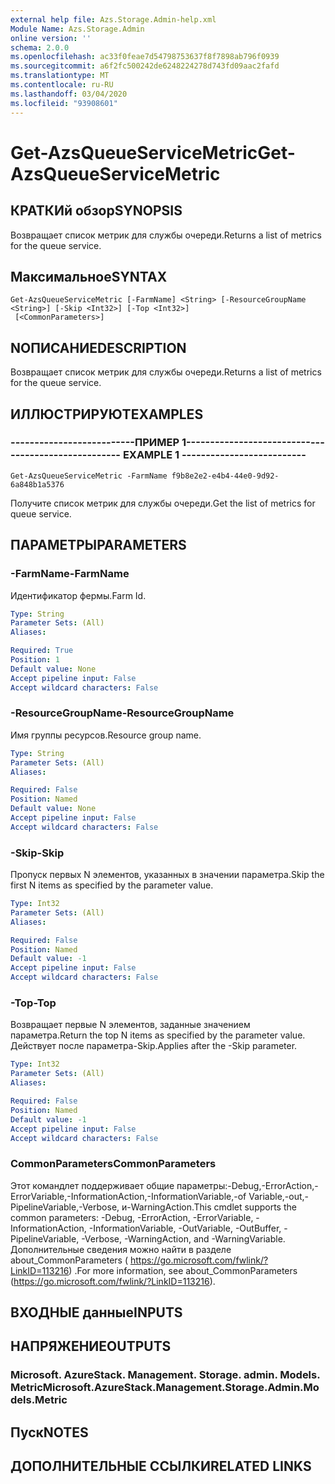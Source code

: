 ```yaml
---
external help file: Azs.Storage.Admin-help.xml
Module Name: Azs.Storage.Admin
online version: ''
schema: 2.0.0
ms.openlocfilehash: ac33f0feae7d54798753637f8f7898ab796f0939
ms.sourcegitcommit: a6f2fc500242de6248224278d743fd09aac2fafd
ms.translationtype: MT
ms.contentlocale: ru-RU
ms.lasthandoff: 03/04/2020
ms.locfileid: "93908601"
---
```

# <span data-ttu-id="4d7df-101">Get-AzsQueueServiceMetric</span><span class="sxs-lookup"><span data-stu-id="4d7df-101">Get-AzsQueueServiceMetric</span></span>

## <span data-ttu-id="4d7df-102">КРАТКИй обзор</span><span class="sxs-lookup"><span data-stu-id="4d7df-102">SYNOPSIS</span></span>
<span data-ttu-id="4d7df-103">Возвращает список метрик для службы очереди.</span><span class="sxs-lookup"><span data-stu-id="4d7df-103">Returns a list of metrics for the queue service.</span></span>

## <span data-ttu-id="4d7df-104">Максимальное</span><span class="sxs-lookup"><span data-stu-id="4d7df-104">SYNTAX</span></span>

```
Get-AzsQueueServiceMetric [-FarmName] <String> [-ResourceGroupName <String>] [-Skip <Int32>] [-Top <Int32>]
 [<CommonParameters>]
```

## <span data-ttu-id="4d7df-105">NОПИСАНИЕ</span><span class="sxs-lookup"><span data-stu-id="4d7df-105">DESCRIPTION</span></span>
<span data-ttu-id="4d7df-106">Возвращает список метрик для службы очереди.</span><span class="sxs-lookup"><span data-stu-id="4d7df-106">Returns a list of metrics for the queue service.</span></span>

## <span data-ttu-id="4d7df-107">ИЛЛЮСТРИРУЮТ</span><span class="sxs-lookup"><span data-stu-id="4d7df-107">EXAMPLES</span></span>

### <span data-ttu-id="4d7df-108">--------------------------ПРИМЕР 1--------------------------</span><span class="sxs-lookup"><span data-stu-id="4d7df-108">-------------------------- EXAMPLE 1 --------------------------</span></span>
```
Get-AzsQueueServiceMetric -FarmName f9b8e2e2-e4b4-44e0-9d92-6a848b1a5376
```

<span data-ttu-id="4d7df-109">Получите список метрик для службы очереди.</span><span class="sxs-lookup"><span data-stu-id="4d7df-109">Get the list of metrics for queue service.</span></span>

## <span data-ttu-id="4d7df-110">ПАРАМЕТРЫ</span><span class="sxs-lookup"><span data-stu-id="4d7df-110">PARAMETERS</span></span>

### <span data-ttu-id="4d7df-111">-FarmName</span><span class="sxs-lookup"><span data-stu-id="4d7df-111">-FarmName</span></span>
<span data-ttu-id="4d7df-112">Идентификатор фермы.</span><span class="sxs-lookup"><span data-stu-id="4d7df-112">Farm Id.</span></span>

```yaml
Type: String
Parameter Sets: (All)
Aliases: 

Required: True
Position: 1
Default value: None
Accept pipeline input: False
Accept wildcard characters: False
```

### <span data-ttu-id="4d7df-113">-ResourceGroupName</span><span class="sxs-lookup"><span data-stu-id="4d7df-113">-ResourceGroupName</span></span>
<span data-ttu-id="4d7df-114">Имя группы ресурсов.</span><span class="sxs-lookup"><span data-stu-id="4d7df-114">Resource group name.</span></span>

```yaml
Type: String
Parameter Sets: (All)
Aliases: 

Required: False
Position: Named
Default value: None
Accept pipeline input: False
Accept wildcard characters: False
```

### <span data-ttu-id="4d7df-115">-Skip</span><span class="sxs-lookup"><span data-stu-id="4d7df-115">-Skip</span></span>
<span data-ttu-id="4d7df-116">Пропуск первых N элементов, указанных в значении параметра.</span><span class="sxs-lookup"><span data-stu-id="4d7df-116">Skip the first N items as specified by the parameter value.</span></span>

```yaml
Type: Int32
Parameter Sets: (All)
Aliases: 

Required: False
Position: Named
Default value: -1
Accept pipeline input: False
Accept wildcard characters: False
```

### <span data-ttu-id="4d7df-117">-Top</span><span class="sxs-lookup"><span data-stu-id="4d7df-117">-Top</span></span>
<span data-ttu-id="4d7df-118">Возвращает первые N элементов, заданные значением параметра.</span><span class="sxs-lookup"><span data-stu-id="4d7df-118">Return the top N items as specified by the parameter value.</span></span>
<span data-ttu-id="4d7df-119">Действует после параметра-Skip.</span><span class="sxs-lookup"><span data-stu-id="4d7df-119">Applies after the -Skip parameter.</span></span>

```yaml
Type: Int32
Parameter Sets: (All)
Aliases: 

Required: False
Position: Named
Default value: -1
Accept pipeline input: False
Accept wildcard characters: False
```

### <span data-ttu-id="4d7df-120">CommonParameters</span><span class="sxs-lookup"><span data-stu-id="4d7df-120">CommonParameters</span></span>
<span data-ttu-id="4d7df-121">Этот командлет поддерживает общие параметры:-Debug,-ErrorAction,-ErrorVariable,-InformationAction,-InformationVariable,-of Variable,-out,-PipelineVariable,-Verbose, и-WarningAction.</span><span class="sxs-lookup"><span data-stu-id="4d7df-121">This cmdlet supports the common parameters: -Debug, -ErrorAction, -ErrorVariable, -InformationAction, -InformationVariable, -OutVariable, -OutBuffer, -PipelineVariable, -Verbose, -WarningAction, and -WarningVariable.</span></span> <span data-ttu-id="4d7df-122">Дополнительные сведения можно найти в разделе about_CommonParameters ( https://go.microsoft.com/fwlink/?LinkID=113216) .</span><span class="sxs-lookup"><span data-stu-id="4d7df-122">For more information, see about_CommonParameters (https://go.microsoft.com/fwlink/?LinkID=113216).</span></span>

## <span data-ttu-id="4d7df-123">ВХОДНЫЕ данные</span><span class="sxs-lookup"><span data-stu-id="4d7df-123">INPUTS</span></span>

## <span data-ttu-id="4d7df-124">НАПРЯЖЕНИЕ</span><span class="sxs-lookup"><span data-stu-id="4d7df-124">OUTPUTS</span></span>

### <span data-ttu-id="4d7df-125">Microsoft. AzureStack. Management. Storage. admin. Models. Metric</span><span class="sxs-lookup"><span data-stu-id="4d7df-125">Microsoft.AzureStack.Management.Storage.Admin.Models.Metric</span></span>

## <span data-ttu-id="4d7df-126">Пуск</span><span class="sxs-lookup"><span data-stu-id="4d7df-126">NOTES</span></span>

## <span data-ttu-id="4d7df-127">ДОПОЛНИТЕЛЬНЫЕ ССЫЛКИ</span><span class="sxs-lookup"><span data-stu-id="4d7df-127">RELATED LINKS</span></span>

